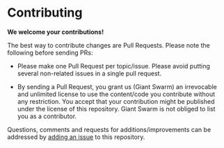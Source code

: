 # Contributing

**We welcome your contributions!**

The best way to contribute changes are Pull Requests. Please note the following before sending PRs:

* Please make one Pull Request per topic/issue. Please avoid putting several non-related issues in a single pull request.

* By sending a Pull Request, you grant us (Giant Swarm) an irrevocable and unlimited license to use the content/code you contribute without any restriction. You accept that your contribution might be published under the license of this repository. Giant Swarm is not obliged to list you as a contributor.

Questions, comments and requests for additions/improvements can be addressed by [adding an issue](https://github.com/giantswarm/generic-types-go/issues/new) to this repository.
